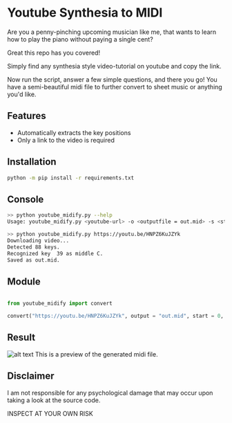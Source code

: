 
# Youtube Synthesia to MIDI

Are you a penny-pinching upcoming musician like me, that wants to learn how to play the piano without paying a single cent?

Great this repo has you covered!

Simply find any synthesia style video-tutorial on youtube and copy the link.

Now run the script, answer a few simple questions, and there you go! You have a semi-beautiful midi file to further convert to sheet music or anything you'd like.



## Features

- Automatically extracts the key positions
- Only a link to the video is required

## Installation

```bash
python -m pip install -r requirements.txt
```

## Console

```bash
>> python youtube_midify.py --help
Usage: youtube_midify.py <youtube-url> -o <outputfile = out.mid> -s <start_in_seconds = 0> -e <end_in_seconds = -1> -t <activation_threshold = 30> -k <proportional_keyboard_height_from_top = 0.88>

>> python youtube_midify.py https://youtu.be/HNPZ6KuJZYk
Downloading video...
Detected 88 keys.
Recognized key  39 as middle C.
Saved as out.mid.
```

## Module
```python

from youtube_midify import convert

convert("https://youtu.be/HNPZ6KuJZYk", output = "out.mid", start = 0, end = -1, keyboard_height = 0.85, threshold = 30)

```
## Result
![alt text](https://github.com/41pha1/MIDI-Converter/blob/main/example-midi.png?width=400)
This is a preview of the generated midi file.

## Disclaimer

I am not responsible for any psychological damage that may occur upon taking a look at the source code.

INSPECT AT YOUR OWN RISK
